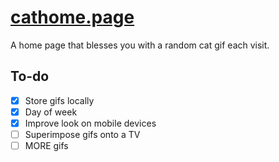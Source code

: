 # [cathome.page](https://cathome.page/)
A home page that blesses you with a random cat gif each visit.

## To-do
 - [x] Store gifs locally
 - [x] Day of week
 - [x] Improve look on mobile devices
 - [ ] Superimpose gifs onto a TV
 - [ ] MORE gifs
